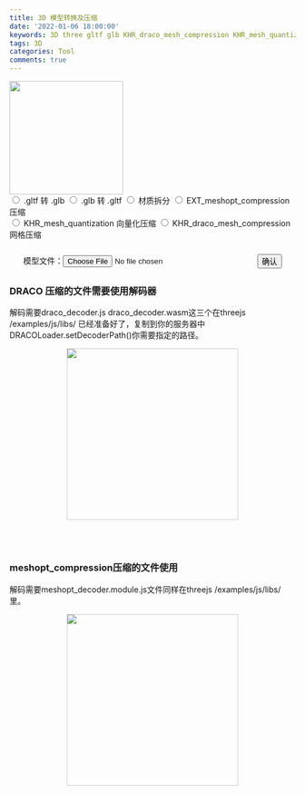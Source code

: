 ```yaml
---
title: 3D 模型转换及压缩
date: '2022-01-06 18:00:00'
keywords: 3D three gltf glb KHR_draco_mesh_compression KHR_mesh_quantization
tags: 3D
categories: Tool
comments: true
---
```


<div class="center">
<img class="mcenter" style="height: 200px" src="https://gitee.com/lightzhu/picgo/raw/master/blog-thumbnail.png" />
</div>
<!-- more -->

<!DOCTYPE HTML>
<html>

<head>
  <meta http-equiv="content-type" content="text/html;charset=utf-8;" />
  <meta http-equiv="X-UA-Compatible" content="IE=edge,chrome=1" />
  <meta name="robots" content="all" />
  <meta name="robots" content="index,follow" />
  <title>3D 模型转换及压缩</title>
  <link rel="stylesheet" href="/css/picnic.min.css">
  <style>
    .container{
      width:100%;
    }
    .form-group {
      display:flex;
      justify-content: center;
      align-items: center;
    }
    .form-group label{
      line-height:34px;
      margin:0;
    }
    .form-group .form-control{
      width:66%;
      margin-right:10px;
    }
    .form-group .btn{
      margin:0px;
    }
    .file-box{
      margin-top:20px;
    }
    .down{
      margin-top:20px;
    }
    .down p{
      display:inline-block;
    }
    .image-box{
      min-height:350px;
      text-align:center;
    }
    .image-box img{
      min-width:300px;
      min-height:300px;
      height:auto;
      border:1px solid #ccc;
    }
    .down{
      display:none;
    }
    .tip{
       margin-top:20px;
    }
  </style>
</head>

<body>
  <div class="container">
    <div>
       <label>
        <input type='radio' name="radiotype" value="0">
        <span class="checkable">.gltf 转 .glb</span>
      </label>
       <label>
        <input type='radio' name="radiotype" value="1">
        <span class="checkable">.glb 转 .gltf</span>
      </label>
       <label>
        <input type='radio' name="radiotype" value="2">
        <span class="checkable">材质拆分</span>
      </label>
      <label>
        <input type='radio' name="radiotype" value="5">
        <span class="checkable">EXT_meshopt_compression 压缩</span>
      </label>
    </div>
    <div>
      <label>
        <input type='radio' name="radiotype" value="3">
        <span class="checkable">KHR_mesh_quantization 向量化压缩</span>
      </label>
      <label>
        <input type='radio' name="radiotype" value="4">
        <span class="checkable">KHR_draco_mesh_compression 网格压缩</span>
      </label>
    </div> 
    <div class="file-box">
      <div class="form-group">
        <label for="file">模型文件：</label>
        <input type="file" id="file" class="form-control" accept=".gltf,.glb" placeholder="上传">
        <button id="creatFile">确认</button>
      </div>
      <div class="down">
        <p id="dist">下载地址</p>
        <span class="size"></span>
        <a href="/" target="_blank">点击下载</a>
      </div> 
    </div>
    <div class="tip">
      <h3>DRACO 压缩的文件需要使用解码器</h3>
      <p>解码需要draco_decoder.js draco_decoder.wasm这三个在threejs /examples/js/libs/ 已经准备好了，复制到你的服务器中DRACOLoader.setDecoderPath()你需要指定的路径。</p>
      <div class="image-box">
        <img src="https://gitee.com/lightzhu/picgo/raw/master/dracoloader使用.png" class="img">
      </div> 
    </div>
    <div class="tip">
      <h3>meshopt_compression压缩的文件使用</h3>
      <p>解码需要meshopt_decoder.module.js文件同样在threejs /examples/js/libs/ 里。</p>
      <div class="image-box">
        <img src="https://gitee.com/lightzhu/picgo/raw/master/meshopt_compression.png" class="img">
      </div> 
    </div>
  </div>
  <script src="https://cdn.bootcdn.net/ajax/libs/jquery/1.8.0/jquery-1.8.0.min.js"></script>
  <script>
    $(document).ready(function(){
       $("#creatFile").click(function(){
        console.log($("input[name='radiotype']:checked").val());
        let type = $("input[name='radiotype']:checked").val();
        var files = $('#file').prop('files');
        var data = new FormData();
        data.append('file', files[0]);
        data.append('type', type);
        $('.down').hide();
        uploadFileAndconvert(data);
      })
      function uploadFileAndconvert(params){
        $.ajax({
          type: "post",
          url: "http://127.0.0.1:7001/3dmodel/convert",
          // url:"https://api.2048888.xyz/qrcode",
          data:params,
          cache: false, 
          processData: false, 
          contentType: false, 
          success: function (res) {
            console.log(res)
            if(res.code!==200){
              return window.alert(res.msg)
            }
            $('.down').show().find('#dist').text(res.data.path)
            $('.down .size').eq(0).text(res.data.size)
            $('.down a').eq(0).attr('href',res.data.path)
          },
          error: function (err) {
            console.log(err)
          }
        })
      }
    })
  </script>
</body>

</html>
